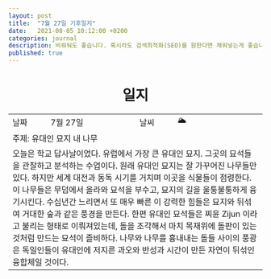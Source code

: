 ```yaml
---
layout: post
title:  "7월 27일 기후일지"
date:   2021-08-05 10:12:00 +0200
categories: journal
description: 비워둬도 좋습니다. 혹시라도 검색최적화(SEO)를 원한다면 채워넣는게 좋습니다.
published: true
---
```

 
<h1 style='text-align:center;font-weight:bold;'>일지</h1>

<table>

  <tr>
    <td style="width: 15%;" >날짜</td>
    <td style="width: 35%;" >7월 27일</td>
    <td style="width: 15%;" >날씨</td>
    <td style="width: 35%;" >&#127781; </td>
  </tr>
  <tr><td colspan=4> 주제: 유대인 묘지 내 나무 </td></tr>
  <tr><td colspan=4 class="notes">오늘은 학교 답사날이었다. 유럽에서 가장 큰 유대인 묘지. 그곳의 묘석들을 관찰하고 분석하는 수업이다. 원래 유대인 묘지는 잘 가꾸어진 나무들만 있다. 하지만 세계 대전과 동독 시기를 거치며 이곳을 식물들이 점령한다. 이 나무들은 무덤에서 올라와 묘석을 부수고, 묘지의 길을 울퉁불퉁하게 융기시킨다. 수십년간 느리면서 또 매우 빠른 이 강력한 힘들은 묘지와 뒤섞여 거대한 숲과 같은 풍경을 만든다. 한편 유대인 묘석들은 찌윤 Zijun 이라고 불리는 형태로 이뤄져있는데, 돌을 조각해서 마치 목재위에 돌판이 있는 것처럼 만드는 묘석이 즐비하다. 나무와 나무를 흉내내는 돌들 사이의 풍광은 독일인들이 유대인에 저지른 과오와 반성과 시간이 만든 자연이 뒤섞인 융합체일 것이다.
</td></tr>
</table>




